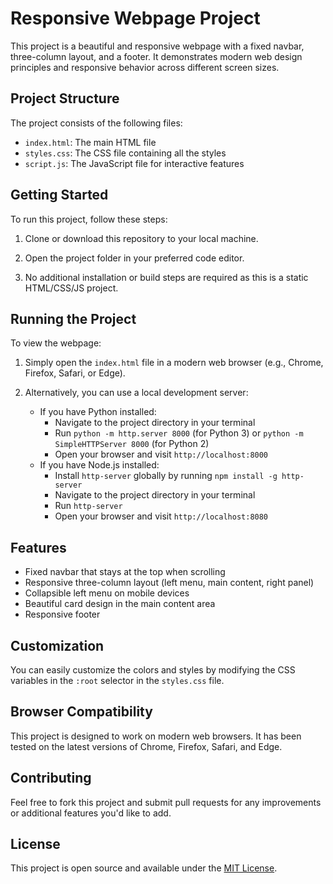 # Responsive Webpage Project

This project is a beautiful and responsive webpage with a fixed navbar, three-column layout, and a footer. It demonstrates modern web design principles and responsive behavior across different screen sizes.

## Project Structure

The project consists of the following files:

- `index.html`: The main HTML file
- `styles.css`: The CSS file containing all the styles
- `script.js`: The JavaScript file for interactive features

## Getting Started

To run this project, follow these steps:

1. Clone or download this repository to your local machine.

2. Open the project folder in your preferred code editor.

3. No additional installation or build steps are required as this is a static HTML/CSS/JS project.

## Running the Project

To view the webpage:

1. Simply open the `index.html` file in a modern web browser (e.g., Chrome, Firefox, Safari, or Edge).

2. Alternatively, you can use a local development server:
   - If you have Python installed:
     - Navigate to the project directory in your terminal
     - Run `python -m http.server 8000` (for Python 3) or `python -m SimpleHTTPServer 8000` (for Python 2)
     - Open your browser and visit `http://localhost:8000`
   - If you have Node.js installed:
     - Install `http-server` globally by running `npm install -g http-server`
     - Navigate to the project directory in your terminal
     - Run `http-server`
     - Open your browser and visit `http://localhost:8080`

## Features

- Fixed navbar that stays at the top when scrolling
- Responsive three-column layout (left menu, main content, right panel)
- Collapsible left menu on mobile devices
- Beautiful card design in the main content area
- Responsive footer

## Customization

You can easily customize the colors and styles by modifying the CSS variables in the `:root` selector in the `styles.css` file.

## Browser Compatibility

This project is designed to work on modern web browsers. It has been tested on the latest versions of Chrome, Firefox, Safari, and Edge.

## Contributing

Feel free to fork this project and submit pull requests for any improvements or additional features you'd like to add.

## License

This project is open source and available under the [MIT License](https://opensource.org/licenses/MIT).

